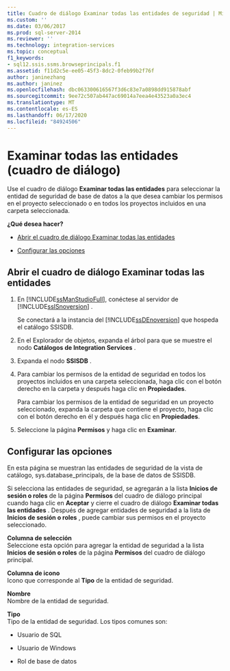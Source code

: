 ```yaml
---
title: Cuadro de diálogo Examinar todas las entidades de seguridad | Microsoft Docs
ms.custom: ''
ms.date: 03/06/2017
ms.prod: sql-server-2014
ms.reviewer: ''
ms.technology: integration-services
ms.topic: conceptual
f1_keywords:
- sql12.ssis.ssms.browseprincipals.f1
ms.assetid: f11d2c5e-ee05-45f3-8dc2-0feb99b2f76f
author: janinezhang
ms.author: janinez
ms.openlocfilehash: dbc063300616567f3d6c83e7a0898dd915878abf
ms.sourcegitcommit: 9ee72c507ab447ac69014a7eea4e43523a0a3ec4
ms.translationtype: MT
ms.contentlocale: es-ES
ms.lasthandoff: 06/17/2020
ms.locfileid: "84924506"
---
```

# <a name="browse-all-principals-dialog-box"></a>Examinar todas las entidades (cuadro de diálogo)
  Use el cuadro de diálogo **Examinar todas las entidades** para seleccionar la entidad de seguridad de base de datos a la que desea cambiar los permisos en el proyecto seleccionado o en todos los proyectos incluidos en una carpeta seleccionada.  
  
 **¿Qué desea hacer?**  
  
-   [Abrir el cuadro de diálogo Examinar todas las entidades](#open_dialog)  
  
-   [Configurar las opciones](#options)  
  
##  <a name="open-the-browse-all-principals-dialog-box"></a><a name="open_dialog"></a> Abrir el cuadro de diálogo Examinar todas las entidades  
  
1.  En [!INCLUDE[ssManStudioFull](../../includes/ssmanstudiofull-md.md)], conéctese al servidor de [!INCLUDE[ssISnoversion](../../includes/ssisnoversion-md.md)] .  
  
     Se conectará a la instancia del [!INCLUDE[ssDEnoversion](../../includes/ssdenoversion-md.md)] que hospeda el catálogo SSISDB.  
  
2.  En el Explorador de objetos, expanda el árbol para que se muestre el nodo **Catálogos de Integration Services** .  
  
3.  Expanda el nodo **SSISDB** .  
  
4.  Para cambiar los permisos de la entidad de seguridad en todos los proyectos incluidos en una carpeta seleccionada, haga clic con el botón derecho en la carpeta y después haga clic en **Propiedades**.  
  
     Para cambiar los permisos de la entidad de seguridad en un proyecto seleccionado, expanda la carpeta que contiene el proyecto, haga clic con el botón derecho en él y después haga clic en **Propiedades**.  
  
5.  Seleccione la página **Permisos** y haga clic en **Examinar**.  
  
##  <a name="configure-the-options"></a><a name="options"></a> Configurar las opciones  
 En esta página se muestran las entidades de seguridad de la vista de catálogo, sys.database_principals, de la base de datos de SSISDB.  
  
 Si selecciona las entidades de seguridad, se agregarán a la lista **Inicios de sesión o roles** de la página **Permisos** del cuadro de diálogo principal cuando haga clic en **Aceptar** y cierre el cuadro de diálogo **Examinar todas las entidades** . Después de agregar entidades de seguridad a la lista de **Inicios de sesión o roles** , puede cambiar sus permisos en el proyecto seleccionado.  
  
 **Columna de selección**  
 Seleccione esta opción para agregar la entidad de seguridad a la lista **Inicios de sesión o roles** de la página **Permisos** del cuadro de diálogo principal.  
  
 **Columna de icono**  
 Icono que corresponde al **Tipo** de la entidad de seguridad.  
  
 **Nombre**  
 Nombre de la entidad de seguridad.  
  
 **Tipo**  
 Tipo de la entidad de seguridad. Los tipos comunes son:  
  
-   Usuario de SQL  
  
-   Usuario de Windows  
  
-   Rol de base de datos  
  
  
